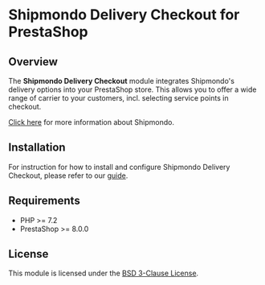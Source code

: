 # Shipmondo Delivery Checkout for PrestaShop

## Overview

The **Shipmondo Delivery Checkout** module integrates Shipmondo's delivery options into your PrestaShop store.
This allows you to offer a wide range of carrier to your customers, incl. selecting service points in checkout.

[Click here](https://shipmondo.com/) for more information about Shipmondo. 

## Installation

For instruction for how to install and configure Shipmondo Delivery Checkout, please refer to our [guide](https://help.shipmondo.com/articles/10002313).

## Requirements

- PHP >= 7.2
- PrestaShop >= 8.0.0

## License

This module is licensed under the [BSD 3-Clause License](LICENSE).
